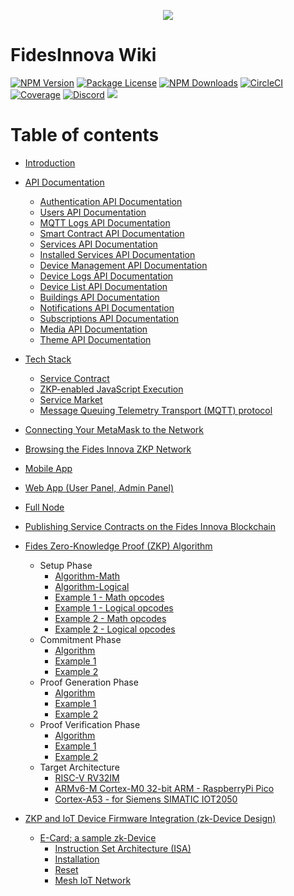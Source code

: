 <p align="center">
  <a href="https://fidesinnova.io/" target="blank"><img src="g-c-web-back.png" /></a>
</p>

# FidesInnova Wiki

<a href="https://www.npmjs.com/~nestjscore" target="_blank"><img src="https://img.shields.io/npm/v/@nestjs/core.svg" alt="NPM Version" /></a>
<a href="https://www.npmjs.com/~nestjscore" target="_blank"><img src="https://img.shields.io/npm/l/@nestjs/core.svg" alt="Package License" /></a>
<a href="https://www.npmjs.com/~nestjscore" target="_blank"><img src="https://img.shields.io/npm/dm/@nestjs/common.svg" alt="NPM Downloads" /></a>
<a href="https://circleci.com/gh/nestjs/nest" target="_blank"><img src="https://img.shields.io/circleci/build/github/nestjs/nest/master" alt="CircleCI" /></a>
<a href="https://coveralls.io/github/nestjs/nest?branch=master" target="_blank"><img src="https://coveralls.io/repos/github/nestjs/nest/badge.svg?branch=master#9" alt="Coverage" /></a>
<a href="https://discord.com/invite/NQdM6JGwcs" target="_blank"><img src="https://img.shields.io/badge/discord-online-brightgreen.svg" alt="Discord"/></a>
<a href="https://twitter.com/Fidesinnova" target="_blank"><img src="https://img.shields.io/twitter/follow/nestframework.svg?style=social&label=Follow"></a>

# Table of contents


* [Introduction](introduction.md)
* [API Documentation](apis/main.md)
  * [Authentication API Documentation](apis/authentication.md)
  * [Users API Documentation](apis/users.md)
  * [MQTT Logs API Documentation](apis/mqtt-logs.md)
  * [Smart Contract API Documentation](apis/smart-contract.md)
  * [Services API Documentation](apis/services.md)
  * [Installed Services API Documentation](apis/installed-services.md)
  * [Device Management API Documentation](apis/devices_management.md)
  * [Device Logs API Documentation](apis/device-logs.md)
  * [Device List API Documentation](apis/device_list.md)
  * [Buildings API Documentation](apis/buildings.md)
  * [Notifications API Documentation](apis/notifications.md)
  * [Subscriptions API Documentation](apis/subscriptions.md)
  * [Media API Documentation](apis/media.md)
  * [Theme API Documentation](apis/theme.md)
* [Tech Stack](tech-stack/README.md)
  * [Service Contract](tech-stack/service-contract.md)
  * [ZKP-enabled JavaScript Execution](tech-stack/zkp-enabled-javascript-execution.md)
  * [Service Market](tech-stack/service-market.md)
  * [Message Queuing Telemetry Transport (MQTT) protocol](tech-stack/message-queuing-telemetry-transport-mqtt-protocol.md)
* [Connecting Your MetaMask to the Network](connecting-your-metamask-to-the-network.md)
* [Browsing the Fides Innova ZKP Network](browsing-the-fides-innova-zkp-network.md)
* [Mobile App](mobile-app.md)
* [Web App (User Panel, Admin Panel)](web-app-user-panel-admin-panel.md)
* [Full Node](full-node.md)
* [Publishing Service Contracts on the Fides Innova Blockchain](publishing-service-contracts-on-the-fides-innova-blockchain.md)
* [Fides Zero-Knowledge Proof (ZKP) Algorithm](fides-zero-knowledge-proof-zkp-algorithm/README.md)

  * Setup Phase
    * [Algorithm-Math](fides-zero-knowledge-proof-zkp-algorithm/1-setup-phase/1-1-setup-math-opcodes.md)
    * [Algorithm-Logical](fides-zero-knowledge-proof-zkp-algorithm/1-setup-phase/1-1-setup-logical-opcodes.md)
    * [Example 1 - Math opcodes](fides-zero-knowledge-proof-zkp-algorithm/1-setup-phase/1-2-example-1-math-opcodes.md)
    * [Example 1 - Logical opcodes](fides-zero-knowledge-proof-zkp-algorithm/1-setup-phase/1-2-example-1-logical-opcodes.md)
    * [Example 2 - Math opcodes](fides-zero-knowledge-proof-zkp-algorithm/1-setup-phase/1-3-example-2-math-opcodes.md)
    * [Example 2 - Logical opcodes](fides-zero-knowledge-proof-zkp-algorithm/1-setup-phase/1-3-example-2-logical-opcodes.md)
  * Commitment Phase
    * [Algorithm](fides-zero-knowledge-proof-zkp-algorithm/2-commitment-phase/2-1-commitment-generation-algorithm.md)
    * [Example 1](fides-zero-knowledge-proof-zkp-algorithm/2-commitment-phase/2-2-example-1.md)
    * [Example 2](fides-zero-knowledge-proof-zkp-algorithm/2-commitment-phase/2-3-example-2.md)
  * Proof Generation Phase
    * [Algorithm](fides-zero-knowledge-proof-zkp-algorithm/3-proof-generation-phase/3-1-proof-generation-algorithm.md)
    * [Example 1](fides-zero-knowledge-proof-zkp-algorithm/3-proof-generation-phase/3-2-example-1.md)
    * [Example 2](fides-zero-knowledge-proof-zkp-algorithm/3-proof-generation-phase/3-3-example-2.md)
  * Proof Verification Phase
    * [Algorithm](fides-zero-knowledge-proof-zkp-algorithm/4-proof-verification-phase/4-1-proof-verification-algorithm.md)
    * [Example 1](fides-zero-knowledge-proof-zkp-algorithm/4-proof-verification-phase/4-2-example-1.md)
    * [Example 2](fides-zero-knowledge-proof-zkp-algorithm/4-proof-verification-phase/4-3-example-2.md)
  * Target Architecture
    * [RISC-V RV32IM](fides-zero-knowledge-proof-zkp-algorithm/5-target-architecture/5-1-target-architecture-risc-v-rv32im.md)
    * [ARMv6-M Cortex-M0 32-bit ARM - RaspberryPi Pico](fides-zero-knowledge-proof-zkp-algorithm/5-target-architecture/5-2-target-architecture-armv6-m-cortex-m0-32-bit-arm-raspberrypi-pico.md)
    * [Cortex-A53 - for Siemens SIMATIC IOT2050](fides-zero-knowledge-proof-zkp-algorithm/5-target-architecture/5-3-target-architecture-cortex-a53-for-siemens-simatic-iot2050.md)
* [ZKP and IoT Device Firmware Integration (zk-Device Design)](zkp-and-iot-device-firmware-integration-zk-device-design/README.md)
  * [E-Card; a sample zk-Device](zkp-and-iot-device-firmware-integration-zk-device-design/e-card-a-sample-zk-device/README.md)
    * [Instruction Set Architecture (ISA)](zkp-and-iot-device-firmware-integration-zk-device-design/e-card-a-sample-zk-device/instruction-set-architecture-isa.md)
    * [Installation](zkp-and-iot-device-firmware-integration-zk-device-design/e-card-a-sample-zk-device/installation.md)
    * [Reset](zkp-and-iot-device-firmware-integration-zk-device-design/e-card-a-sample-zk-device/reset.md)
    * [Mesh IoT Network](zkp-and-iot-device-firmware-integration-zk-device-design/e-card-a-sample-zk-device/mesh-iot-network.md)
